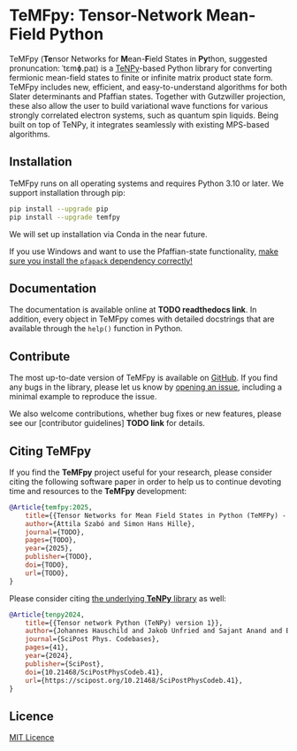 # TeMFpy: Tensor-Network Mean-Field Python

TeMFpy (**Te**nsor Networks for **M**ean-**F**ield States in **Py**thon, suggested pronuncation: ˈtɛmɸ.paɪ) is a [TeNPy](https://tenpy.readthedocs.io/en/latest/)-based Python library for converting fermionic mean-field states to finite or infinite matrix product state form. TeMFpy includes new, efficient, and easy-to-understand algorithms for both Slater determinants and Pfaffian states. Together with Gutzwiller projection, these also allow the user to build variational wave functions for various strongly correlated electron systems, such as quantum spin liquids. Being built on top of TeNPy, it integrates seamlessly with existing MPS-based algorithms.

## Installation
TeMFpy runs on all operating systems and requires Python 3.10 or later. We support installation through pip:

```bash
pip install --upgrade pip
pip install --upgrade temfpy
```

We will set up installation via Conda in the near future.

If you use Windows and want to use the Pfaffian-state functionality, [make sure you install the `pfapack` dependency correctly!](https://pfapack.readthedocs.io/en/latest/\#usage)

## Documentation

The documentation is available online at **TODO readthedocs link**. In addition, every object in TeMFpy comes with detailed docstrings that are available through the `help()` function in Python.

## Contribute

The most up-to-date version of TeMFpy is available on [GitHub](https://github.com/temfpy/temfpy). If you find any bugs in the library, please let us know by [opening an issue](https://github.com/temfpy/temfpy/issues), including a minimal example to reproduce the issue.

We also welcome contributions, whether bug fixes or new features, please see our [contributor guidelines] **TODO link** for details.

## Citing TeMFpy

If you find the **TeMFpy** project useful for your research, please consider citing the following software paper in order to help us to continue devoting time and resources to the **TeMFpy** development:

```bibtex
@Article{temfpy:2025,
	title={{Tensor Networks for Mean Field States in Python (TeMFPy) - version 1}},
	author={Attila Szabó and Simon Hans Hille},
	journal={TODO},
	pages={TODO},
	year={2025},
	publisher={TODO},
	doi={TODO},
	url={TODO},
}
```

Please consider citing [the underlying **TeNPy** library](https://scipost.org/10.21468/SciPostPhysCodeb.41) as well:

```bibtex
@Article{tenpy2024,
    title={{Tensor network Python (TeNPy) version 1}},
    author={Johannes Hauschild and Jakob Unfried and Sajant Anand and Bartholomew Andrews and Marcus Bintz and Umberto Borla and Stefan Divic and Markus Drescher and Jan Geiger and Martin Hefel and Kévin Hémery and Wilhelm Kadow and Jack Kemp and Nico Kirchner and Vincent S. Liu and Gunnar Möller and Daniel Parker and Michael Rader and Anton Romen and Samuel Scalet and Leon Schoonderwoerd and Maximilian Schulz and Tomohiro Soejima and Philipp Thoma and Yantao Wu and Philip Zechmann and Ludwig Zweng and Roger S. K. Mong and Michael P. Zaletel and Frank Pollmann},
    journal={SciPost Phys. Codebases},
    pages={41},
    year={2024},
    publisher={SciPost},
    doi={10.21468/SciPostPhysCodeb.41},
    url={https://scipost.org/10.21468/SciPostPhysCodeb.41},
}
```

## Licence

[MIT Licence](https://github.com/temfpy/temfpy/blob/master/LICENSE)
